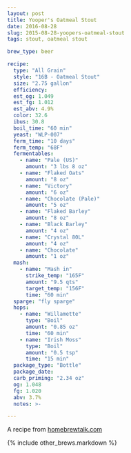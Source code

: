 ```yaml
---
layout: post
title: Yooper's Oatmeal Stout
date: 2016-08-28
slug: 2015-08-28-yoopers-oatmeal-stout
tags: stout, oatmeal stout

brew_type: beer

recipe:
  type: "All Grain"
  style: "16B - Oatmeal Stout"
  size: "2.75 gallon"
  efficiency:
  est_og: 1.049
  est_fg: 1.012
  est_abv: 4.9%
  color: 32.6
  ibus: 30.8
  boil_time: "60 min"
  yeast: "WLP-007"
  ferm_time: "10 days"
  ferm_temp: "68F"
  fermentables: 
    - name: "Pale (US)"
      amount: "3 lbs 8 oz"
    - name: "Flaked Oats"
      amount: "8 oz"
    - name: "Victory"
      amount: "6 oz"
    - name: "Chocolate (Pale)"
      amount: "5 oz"
    - name: "Flaked Barley"
      amount: "8 oz"
    - name: "Black Barley"
      amount: "4 oz"
    - name: "Crystal 80L"
      amount: "4 oz"
    - name: "Chocolate"
      amount: "1 oz"
  mash: 
    - name: "Mash in"
      strike_temp: "165F"
      amount: "9.5 qts"
      target_temp: "156F"
      time: "60 min"
  sparge: "fly sparge"
  hops:
    - name: "Willamette"
      type: "Boil"
      amount: "0.85 oz"
      time: "60 min"
    - name: "Irish Moss"
      type: "Boil"
      amount: "0.5 tsp"
      time: "15 min"
  package_type: "Bottle"
  package_date: 
  carb_priming: "2.34 oz"
  og: 1.048
  fg: 1.020
  abv: 3.7%
  notes: >-

---
```

A recipe from [homebrewtalk.com](https://www.homebrewtalk.com/threads/yoopers-oatmeal-stout.210376/)

{% include other_brews.markdown %}

